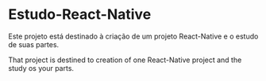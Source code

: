 # Estudo-React-Native

Este projeto está destinado à criação de um projeto React-Native e o estudo de suas partes.

That project is destined to creation of one React-Native project and the study os your parts.
